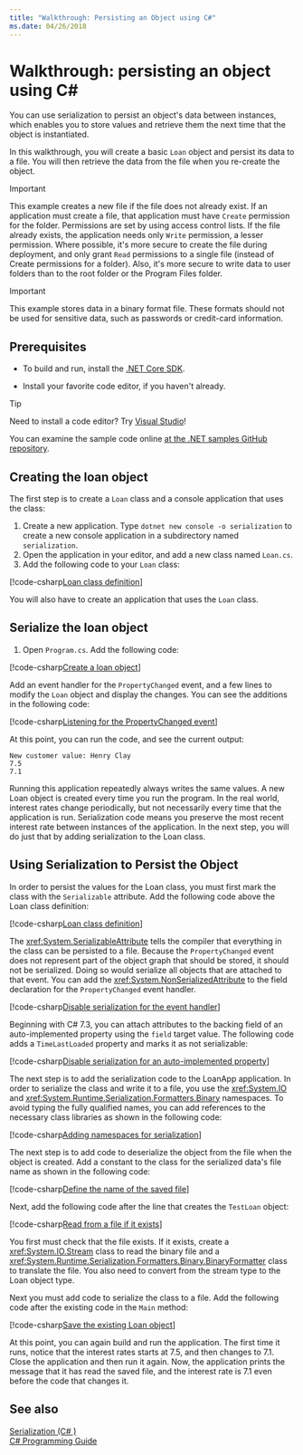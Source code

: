 ```yaml
---
title: "Walkthrough: Persisting an Object using C#"
ms.date: 04/26/2018
---
```

# Walkthrough: persisting an object using C# #

You can use serialization to persist an object's data between instances, which enables you to store values and retrieve them the next time that the object is instantiated.

In this walkthrough, you will create a basic `Loan` object and persist its data to a file. You will then retrieve the data from the file when you re-create the object.

> [!IMPORTANT]
> This example creates a new file if the file does not already exist. If an application must create a file, that application must have `Create` permission for the folder. Permissions are set by using access control lists. If the file already exists, the application needs only `Write` permission, a lesser permission. Where possible, it's more secure to create the file during deployment, and only grant `Read` permissions to a single file (instead of Create permissions for a folder). Also, it's more secure to write data to user folders than to the root folder or the Program Files folder.

> [!IMPORTANT]
> This example stores data in a binary format file. These formats should not be used for sensitive data, such as passwords or credit-card information.

## Prerequisites

* To build and run, install the [.NET Core SDK](https://www.microsoft.com/net/core).

* Install your favorite code editor, if you haven't already.

> [!TIP]
> Need to install a code editor? Try [Visual Studio](https://visualstudio.com/downloads)!

You can examine the sample code online [at the .NET samples GitHub repository](https://github.com/dotnet/samples/tree/master/csharp/serialization).

## Creating the loan object

The first step is to create a `Loan` class and a console application that uses the class:

1. Create a new application. Type `dotnet new console -o serialization` to
create a new console application in a subdirectory named `serialization`.
1. Open the application in your editor, and add a new class named `Loan.cs`.
1. Add the following code to your `Loan` class:

[!code-csharp[Loan class definition](../../../../../samples/csharp/serialization/Loan.cs#1)]

You will also have to create an application that uses the `Loan` class.

## Serialize the loan object

1. Open `Program.cs`. Add the following code:

[!code-csharp[Create a loan object](../../../../../samples/csharp/serialization/Program.cs#1)]

Add an event handler for the `PropertyChanged` event, and a few lines to modify the `Loan` object and display the changes. You can see the additions in the following code:

[!code-csharp[Listening for the PropertyChanged event](../../../../../samples/csharp/serialization/Program.cs#2)]

At this point, you can run the code, and see the current output:

```console
New customer value: Henry Clay
7.5
7.1
```

Running this application repeatedly always writes the same values. A new Loan object is created every time you run the program. In the real world, interest rates change periodically, but not necessarily every time that the application is run. Serialization code means you preserve the most recent interest rate between instances of the application. In the next step, you will do just that by adding serialization to the Loan class.

## Using Serialization to Persist the Object

In order to persist the values for the Loan class, you must first mark the class with the `Serializable` attribute. Add the following code above the Loan class definition:

[!code-csharp[Loan class definition](../../../../../samples/csharp/serialization/Loan.cs#2)]

The <xref:System.SerializableAttribute> tells the compiler that everything in the class can be persisted to a file. Because the `PropertyChanged` event does not represent part of the object graph that should be stored, it should not be serialized. Doing so would serialize all objects that are attached to that event. You can add the <xref:System.NonSerializedAttribute> to the field declaration for the `PropertyChanged` event handler.

[!code-csharp[Disable serialization for the event handler](../../../../../samples/csharp/serialization/Loan.cs#3)]

Beginning with C# 7.3, you can attach attributes to the backing field of an auto-implemented property using the `field` target value. The following code adds a `TimeLastLoaded` property and marks it as not serializable:

[!code-csharp[Disable serialization for an auto-implemented property](../../../../../samples/csharp/serialization/Loan.cs#4)]

The next step is to add the serialization code to the LoanApp application. In order to serialize the class and write it to a file, you use the <xref:System.IO> and <xref:System.Runtime.Serialization.Formatters.Binary> namespaces. To avoid typing the fully qualified names, you can add references to the necessary class libraries as shown in the following code:

[!code-csharp[Adding namespaces for serialization](../../../../../samples/csharp/serialization/Program.cs#4)]

The next step is to add code to deserialize the object from the file when the object is created. Add a constant to the class for the serialized data's file name as shown in the following code:

[!code-csharp[Define the name of the saved file](../../../../../samples/csharp/serialization/Program.cs#5)]

Next, add the following code after the line that creates the `TestLoan` object:

[!code-csharp[Read from a file if it exists](../../../../../samples/csharp/serialization/Program.cs#6)]

You first must check that the file exists. If it exists, create a <xref:System.IO.Stream> class to read the binary file and a <xref:System.Runtime.Serialization.Formatters.Binary.BinaryFormatter> class to translate the file. You also need to convert from the stream type to the Loan object type.

Next you must add code to serialize the class to a file. Add the following code after the existing code in the `Main` method:

[!code-csharp[Save the existing Loan object](../../../../../samples/csharp/serialization/Program.cs#7)]

At this point, you can again build and run the application. The first time it runs, notice that the interest rates starts at 7.5, and then changes to 7.1. Close the application and then run it again. Now, the application prints the message that it has read the saved file, and the interest rate is 7.1 even before the code that changes it.

## See also

 [Serialization (C# )](index.md)  
 [C# Programming Guide](../..//index.md)  
